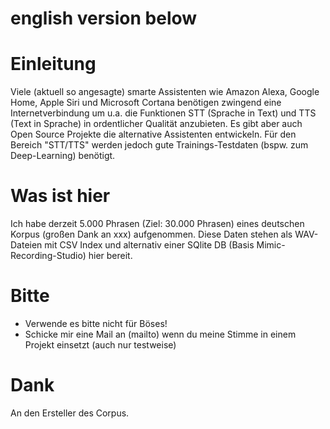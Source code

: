 # english version below

# Einleitung
Viele (aktuell so angesagte) smarte Assistenten wie Amazon Alexa, Google Home, Apple Siri und Microsoft Cortana benötigen zwingend eine Internetverbindung um u.a. die Funktionen STT (Sprache in Text) und TTS (Text in Sprache) in ordentlicher Qualität anzubieten. Es gibt aber auch Open Source Projekte die alternative Assistenten entwickeln.
Für den Bereich "STT/TTS" werden jedoch gute Trainings-Testdaten (bspw. zum Deep-Learning) benötigt.

# Was ist hier
Ich habe derzeit 5.000 Phrasen (Ziel: 30.000 Phrasen) eines deutschen Korpus (großen Dank an xxx) aufgenommen. Diese Daten stehen als WAV-Dateien mit CSV Index und alternativ einer SQlite DB (Basis Mimic-Recording-Studio) hier bereit.

# Bitte
- Verwende es bitte nicht für Böses!
- Schicke mir eine Mail an (mailto) wenn du meine Stimme in einem Projekt einsetzt (auch nur testweise)

# Dank
An den Ersteller des Corpus.

